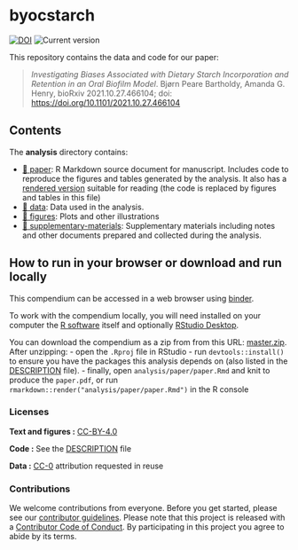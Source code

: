 
<!-- README.md is generated from README.Rmd. Please edit that file -->

# byocstarch

<!--[![Binder](https://mybinder.org/badge_logo.svg)](https://mybinder.org/v2/gh/bbartholdy/byoc-starch/main?urlpath=rstudio)-->

[![DOI](https://zenodo.org/badge/DOI/10.5281/zenodo.5604670.svg)](https://doi.org/10.5281/zenodo.5604670)
![Current
version](https://img.shields.io/github/v/release/bbartholdy/byoc-starch?label=version)
<!-- DOI badge: [![DOI](.svg)](repo link) -->

<!-- Document structure provided by rrtools package -->

This repository contains the data and code for our paper:

> *Investigating Biases Associated with Dietary Starch Incorporation and
> Retention in an Oral Biofilm Model*. Bjørn Peare Bartholdy, Amanda G.
> Henry, bioRxiv 2021.10.27.466104; doi:
> <https://doi.org/10.1101/2021.10.27.466104>

<!--
Our pre-print is online here:

> Authors, (YYYY). _Investigating Biases Associated with Dietary Starch Incorporation and Retention in an Oral Biofilm Model_. Name of journal/book, Accessed 17 May 2022. Online at <https://doi.org/xxx/xxx>

### How to cite

Please cite this compendium as:

> Authors, (2022). _Compendium of R code and data for Investigating Biases Associated with Dietary Starch Incorporation and Retention in an Oral Biofilm Model_. Accessed 17 May 2022. Online at <https://doi.org/xxx/xxx> -->

## Contents

The **analysis** directory contains:

-   [:file_folder: paper](/analysis/paper): R Markdown source document
    for manuscript. Includes code to reproduce the figures and tables
    generated by the analysis. It also has a [rendered
    version](https://github.com/bbartholdy/byoc-starch/blob/main/analysis/paper/index.pdf)
    suitable for reading (the code is replaced by figures and tables in
    this file)
-   [:file_folder: data](/analysis/data): Data used in the analysis.
-   [:file_folder: figures](/analysis/figures): Plots and other
    illustrations
-   [:file_folder:
    supplementary-materials](/analysis/supplementary-materials):
    Supplementary materials including notes and other documents prepared
    and collected during the analysis.

## How to run in your browser or download and run locally

This compendium can be accessed in a web browser using
[binder](https://mybinder.org/v2/gh/bbartholdy/byoc-starch/main?urlpath=rstudio).

To work with the compendium locally, you will need installed on your
computer the [R software](https://cloud.r-project.org/) itself and
optionally [RStudio
Desktop](https://rstudio.com/products/rstudio/download/).

You can download the compendium as a zip from from this URL:
[master.zip](/archive/master.zip). After unzipping: - open the `.Rproj`
file in RStudio - run `devtools::install()` to ensure you have the
packages this analysis depends on (also listed in the
[DESCRIPTION](/DESCRIPTION) file). - finally, open
`analysis/paper/paper.Rmd` and knit to produce the `paper.pdf`, or run
`rmarkdown::render("analysis/paper/paper.Rmd")` in the R console

### Licenses

**Text and figures :**
[CC-BY-4.0](http://creativecommons.org/licenses/by/4.0/)

**Code :** See the [DESCRIPTION](DESCRIPTION) file

**Data :** [CC-0](http://creativecommons.org/publicdomain/zero/1.0/)
attribution requested in reuse

### Contributions

We welcome contributions from everyone. Before you get started, please
see our [contributor guidelines](CONTRIBUTING.md). Please note that this
project is released with a [Contributor Code of Conduct](CONDUCT.md). By
participating in this project you agree to abide by its terms.
